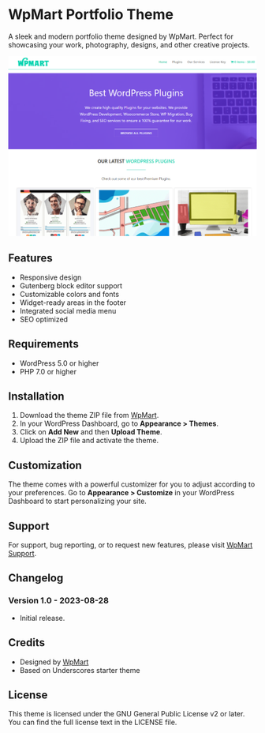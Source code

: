 # WpMart Portfolio Theme

A sleek and modern portfolio theme designed by WpMart. Perfect for showcasing your work, photography, designs, and other creative projects.

![Screenshot](./screenshot.png) <!-- Assuming you have a screenshot.png in your theme's root directory -->

## Features

- Responsive design
- Gutenberg block editor support
- Customizable colors and fonts
- Widget-ready areas in the footer
- Integrated social media menu
- SEO optimized

## Requirements

- WordPress 5.0 or higher
- PHP 7.0 or higher

## Installation

1. Download the theme ZIP file from [WpMart](https://wpmart.com/themes/wpmart-portfolio).
2. In your WordPress Dashboard, go to **Appearance > Themes**.
3. Click on **Add New** and then **Upload Theme**.
4. Upload the ZIP file and activate the theme.

## Customization

The theme comes with a powerful customizer for you to adjust according to your preferences. Go to **Appearance > Customize** in your WordPress Dashboard to start personalizing your site.

## Support

For support, bug reporting, or to request new features, please visit [WpMart Support](https://wpmart.com/support).

## Changelog

### Version 1.0 - 2023-08-28

- Initial release.

## Credits

- Designed by [WpMart](https://wpmart.com)
- Based on Underscores starter theme

## License

This theme is licensed under the GNU General Public License v2 or later. You can find the full license text in the LICENSE file.
